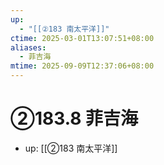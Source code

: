 ```yaml
---
up:
  - "[[②183 南太平洋]]"
ctime: 2025-03-01T13:07:51+08:00
aliases:
  - 菲吉海
mtime: 2025-09-09T12:37:06+08:00
---
```


# ②183.8 菲吉海

- up: [[②183 南太平洋]]
